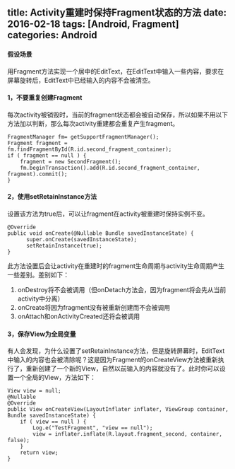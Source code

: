 title: Activity重建时保持Fragment状态的方法
date: 2016-02-18
tags: [Android, Fragment]
categories: Android
---
#### 假设场景
用Fragment方法实现一个居中的EditText，在EditText中输入一些内容，要求在屏幕旋转后，EditText中已经输入的内容不会被清空。

#### 1，不要重复创建Fragment
每次activity被销毁时，当前的fragment状态都会被自动保存，所以如果不用以下方法加以判断，那么每次activity重建都会重复产生fragment。
```
FragmentManager fm= getSupportFragmentManager();
Fragment fragment = fm.findFragmentById(R.id.second_fragment_container);
if ( fragment == null ) {
    fragment = new SecondFragment();
    fm.beginTransaction().add(R.id.second_fragment_container, fragment).commit();
}
```

#### 2，使用setRetainInstance方法
设置该方法为true后，可以让fragment在activity被重建时保持实例不变。
```
@Override
public void onCreate(@Nullable Bundle savedInstanceState) {
      super.onCreate(savedInstanceState);
      setRetainInstance(true);
}
```

此方法设置后会让activity在重建时的fragment生命周期与activity生命周期产生一些差别。差别如下：

 1. onDestroy将不会被调用（但onDetach方法会，因为fragment将会先从当前activity中分离）
 2. onCreate将因为fragment没有被重新创建而不会被调用
 3. onAttach和onActivityCreated还将会被调用

#### 3，保存View为全局变量
有人会发现，为什么设置了setRetainInstance方法，但是旋转屏幕时，EditText中输入的内容也会被清除呢？这是因为Fragment的onCreateView方法被重新执行了，重新创建了一个新的View，自然以前输入的内容就没有了。此时你可以设置一个全局的View，方法如下：
```
View view = null;
@Nullable
@Override
public View onCreateView(LayoutInflater inflater, ViewGroup container, Bundle savedInstanceState) {
    if ( view == null ) {
        Log.e("TestFragment", "view == null");
        view = inflater.inflate(R.layout.fragment_second, container, false);
    }
    return view;
}
```
